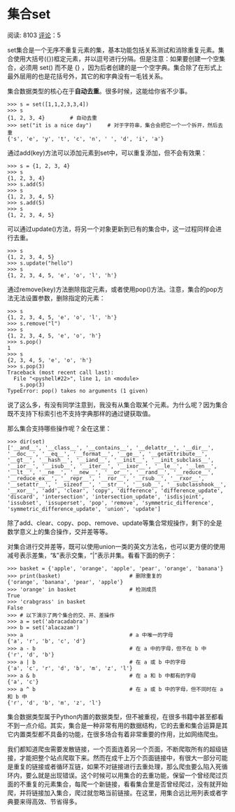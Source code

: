 # 集合set

阅读: 8103   [评论](http://www.liujiangblog.com/course/python/24#comments)：5

set集合是一个无序不重复元素的集，基本功能包括关系测试和消除重复元素。集合使用大括号({})框定元素，并以逗号进行分隔。但是注意：如果要创建一个空集合，必须用 set() 而不是 {} ，因为后者创建的是一个空字典。集合除了在形式上最外层用的也是花括号外，其它的和字典没有一毛钱关系。

集合数据类型的核心在于**自动去重**。很多时候，这能给你省不少事。

```
>>> s = set([1,1,2,3,3,4])
>>> s
{1, 2, 3, 4}        # 自动去重
>>> set("it is a nice day")     # 对于字符串，集合会把它一个一个拆开，然后去重
{'s', 'e', 'y', 't', 'c', 'n', ' ', 'd', 'i', 'a'}
```

通过add(key)方法可以添加元素到set中，可以重复添加，但不会有效果：

```
>>> s = {1, 2, 3, 4}
>>> s
{1, 2, 3, 4}
>>> s.add(5)
>>> s
{1, 2, 3, 4, 5}
>>> s.add(5)
>>> s
{1, 2, 3, 4, 5}
```

可以通过update()方法，将另一个对象更新到已有的集合中，这一过程同样会进行去重。

```
>>> s
{1, 2, 3, 4, 5}
>>> s.update("hello")
>>> s
{1, 2, 3, 4, 5, 'e', 'o', 'l', 'h'}
```

通过remove(key)方法删除指定元素，或者使用pop()方法。注意，集合的pop方法无法设置参数，删除指定的元素：

```
>>> s
{1, 2, 3, 4, 5, 'e', 'o', 'l', 'h'}
>>> s.remove("l")
>>> s
{1, 2, 3, 4, 5, 'e', 'o', 'h'}
>>> s.pop()
1
>>> s
{2, 3, 4, 5, 'e', 'o', 'h'}
>>> s.pop(3)
Traceback (most recent call last):
  File "<pyshell#22>", line 1, in <module>
    s.pop(3)
TypeError: pop() takes no arguments (1 given)
```

说了这么多，有没有同学注意到，我没有从集合取某个元素。为什么呢？因为集合既不支持下标索引也不支持字典那样的通过键获取值。

那么集合支持哪些操作呢？全在这里：

```
>>> dir(set)
['__and__', '__class__', '__contains__', '__delattr__', '__dir__', '__doc__', '__eq__', '__format__', '__ge__', '__getattribute__', '__gt__', '__hash__', '__iand__', '__init__', '__init_subclass__', '__ior__', '__isub__', '__iter__', '__ixor__', '__le__', '__len__', '__lt__', '__ne__', '__new__', '__or__', '__rand__', '__reduce__', '__reduce_ex__', '__repr__', '__ror__', '__rsub__', '__rxor__', '__setattr__', '__sizeof__', '__str__', '__sub__', '__subclasshook__', '__xor__', 'add', 'clear', 'copy', 'difference', 'difference_update', 'discard', 'intersection', 'intersection_update', 'isdisjoint', 'issubset', 'issuperset', 'pop', 'remove', 'symmetric_difference', 'symmetric_difference_update', 'union', 'update']
```

除了add、clear、copy、pop、remove、update等集合常规操作，剩下的全是数学意义上的集合操作，交并差等等。

对集合进行交并差等，既可以使用union一类的英文方法名，也可以更方便的使用减号表示差集，“&”表示交集，“|”表示并集。看看下面的例子：

```
>>> basket = {'apple', 'orange', 'apple', 'pear', 'orange', 'banana'}
>>> print(basket)                      # 删除重复的
{'orange', 'banana', 'pear', 'apple'}
>>> 'orange' in basket                 # 检测成员
True
>>> 'crabgrass' in basket
False
>>> # 以下演示了两个集合的交、并、差操作
>>> a = set('abracadabra')
>>> b = set('alacazam')
>>> a                                  # a 中唯一的字母
{'a', 'r', 'b', 'c', 'd'}
>>> a - b                              # 在 a 中的字母，但不在 b 中
{'r', 'd', 'b'}
>>> a | b                              # 在 a 或 b 中的字母
{'a', 'c', 'r', 'd', 'b', 'm', 'z', 'l'}
>>> a & b                              # 在 a 和 b 中都有的字母
{'a', 'c'}
>>> a ^ b                              # 在 a 或 b 中的字母，但不同时在 a 和 b 中
{'r', 'd', 'b', 'm', 'z', 'l'}
```

集合数据类型属于Python内置的数据类型，但不被重视，在很多书籍中甚至都看不到一点介绍。其实，集合是一种非常有用的数据结构，它的去重和集合运算是其它内置类型都不具备的功能，在很多场合有着非常重要的作用，比如网络爬虫。

我们都知道爬虫需要发散链接，一个页面连着另一个页面，不断爬取所有的超级链接，才能把整个站点爬取下来。然而在成千上万个页面链接中，有很大一部分可能是重复的链接或者循环互链，如果不对链接进行去重处理，那么爬虫要么陷入死循环内，要么就是出现错误。这个时候可以用集合的去重功能，保留一个曾经爬过页面的不重复的元素集合，每爬一个新链接，看看集合里是否曾经爬过，没有就开始爬，并将链接加入集合，爬过就忽略当前链接。在这里，用集合远比用列表或者字典要来得高效、节省得多。